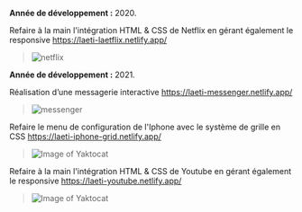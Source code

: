 **Année de développement :** 2020.

Refaire à la main l'intégration HTML & CSS de Netflix en gérant également le responsive https://laeti-laetflix.netlify.app/

>![netflix](https://user-images.githubusercontent.com/77897283/126186149-ab9686dc-9bb1-4832-8b27-0dda60014947.png)


**Année de développement :** 2021.

Réalisation d’une messagerie interactive https://laeti-messenger.netlify.app/
>![messenger](https://user-images.githubusercontent.com/77897283/139801242-21b90e71-3f27-4d89-8717-32c0d8e8655a.jpg)

Refaire le menu de configuration de l'Iphone avec le système de grille en CSS https://laeti-iphone-grid.netlify.app/

> ![Image of Yaktocat](https://user-images.githubusercontent.com/77897283/126207120-c5cb5d9a-f018-4a1b-b3c9-6cc4c9fdfb96.png)

Refaire à la main l'intégration HTML & CSS de Youtube en gérant également le responsive https://laeti-youtube.netlify.app/

>![Image of Yaktocat](https://user-images.githubusercontent.com/77897283/126186289-6a8c8869-d144-420b-9110-c2b99ed885e4.png)







